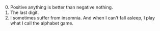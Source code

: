 0. Positive anything is better than negative nothing.
1. The last digit.
2. I sometimes suffer from insomnia. And when I can't fall asleep, I play what I call the alphabet game.
